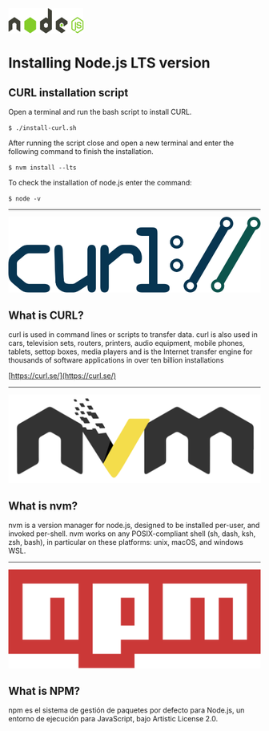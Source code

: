 <img alt="node.js logo" src="./logos/nodejs.svg" width="150" height="50" />

Installing Node.js LTS version
==============================

CURL installation script
------------------------

Open a terminal and run the bash script to install CURL.

`$ ./install-curl.sh`

After running the script close and open a new terminal and enter the following command to finish the installation.

`$ nvm install --lts`

To check the installation of node.js enter the command:

`$ node -v`

* * *

![curl logo](./logos/curl-logo.svg)

What is CURL?
-------------

curl is used in command lines or scripts to transfer data. curl is also used in cars, television sets, routers, printers, audio equipment, mobile phones, tablets, settop boxes, media players and is the Internet transfer engine for thousands of software applications in over ten billion installations

[https://curl.se/](https://curl.se/)

* * *

![nvm project logo](./logos/nvm-logo-color.svg)

What is nvm?
------------

nvm is a version manager for node.js, designed to be installed per-user, and invoked per-shell. nvm works on any POSIX-compliant shell (sh, dash, ksh, zsh, bash), in particular on these platforms: unix, macOS, and windows WSL.

* * *

![npm project logo](./logos/npm.svg)

What is NPM?
------------

npm es el sistema de gestión de paquetes por defecto para Node.js, un entorno de ejecución para JavaScript, bajo Artistic License 2.0.

